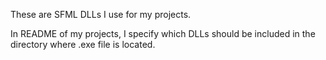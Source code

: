 These are SFML DLLs I use for my projects.

In README of my projects, I specify which DLLs should be included in the directory where .exe file is located.
